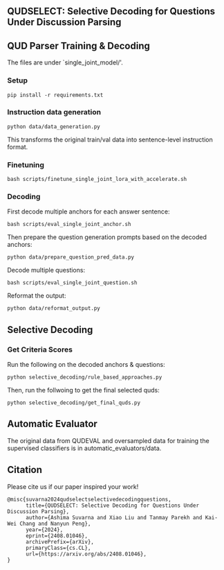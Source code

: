 ## QUDSELECT: Selective Decoding for Questions Under Discussion Parsing
## QUD Parser Training & Decoding
The files are under `single_joint_model/'.
### Setup
```
pip install -r requirements.txt
```
### Instruction data generation
```
python data/data_generation.py
```
This transforms the original train/val data into sentence-level instruction format.
### Finetuning
```
bash scripts/finetune_single_joint_lora_with_accelerate.sh
```
### Decoding
First decode multiple anchors for each answer sentence:
```
bash scripts/eval_single_joint_anchor.sh
```
Then prepare the question generation prompts based on the decoded anchors:
```
python data/prepare_question_pred_data.py
```
Decode multiple questions:
```
bash scripts/eval_single_joint_question.sh
```
Reformat the output:
```
python data/reformat_output.py
```
## Selective Decoding 
### Get Criteria Scores 
Run the following on the decoded anchors & questions:
```
python selective_decoding/rule_based_approaches.py
```
Then, run the follwoing to get the final selected quds:
```
python selective_decoding/get_final_quds.py
```

## Automatic Evaluator
The original data from QUDEVAL and oversampled data for training the supervised classifiers is in automatic_evaluators/data.

## Citation 
Please cite us if our paper inspired your work!

```bibtext
@misc{suvarna2024qudselectselectivedecodingquestions,
      title={QUDSELECT: Selective Decoding for Questions Under Discussion Parsing}, 
      author={Ashima Suvarna and Xiao Liu and Tanmay Parekh and Kai-Wei Chang and Nanyun Peng},
      year={2024},
      eprint={2408.01046},
      archivePrefix={arXiv},
      primaryClass={cs.CL},
      url={https://arxiv.org/abs/2408.01046}, 
}
```

